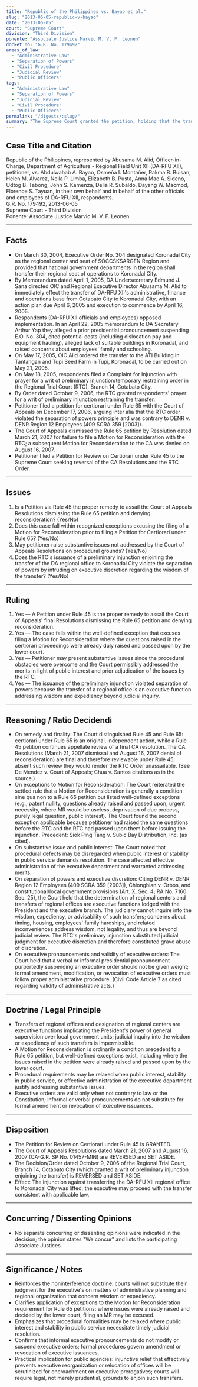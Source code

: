```yaml
---
title: "Republic of the Philippines vs. Bayao et al."
slug: "2013-06-05-republic-v-bayao"
date: "2013-06-05"
court: "Supreme Court"
division: "Third Division"
ponente: "Associate Justice Marvic M. V. F. Leonen"
docket_no: "G.R. No. 179492"
areas_of_law:
  - "Administrative Law"
  - "Separation of Powers"
  - "Civil Procedure"
  - "Judicial Review"
  - "Public Officers"
tags:
  - "Administrative Law"
  - "Separation of Powers"
  - "Judicial Review"
  - "Civil Procedure"
  - "Public Officers"
permalink: "/digests/:slug/"
summary: "The Supreme Court granted the petition, holding that the transfer of a regional office is an executive function beyond judicial inquiry and that the Court of Appeals' dismissal for failure to file a motion for reconsideration was properly reviewed under Rule 45 given recognized exceptions."
---
```


## Case Title and Citation
Republic of the Philippines, represented by Abusama M. Alid, Officer-in-Charge, Department of Agriculture - Regional Field Unit XII (DA-RFU XII), petitioner, vs. Abdulwahab A. Bayao, Osmeña I. Montañer, Rakma B. Buisan, Helen M. Alvarez, Neila P. Limba, Elizabeth B. Pusta, Anna Mae A. Sideno, Udtog B. Tabong, John S. Kamenza, Delia R. Subaldo, Dayang W. Macmod, Florence S. Tayuan, in their own behalf and in behalf of the other officials and employees of DA-RFU XII, respondents.  
G.R. No. 179492, 2013-06-05  
Supreme Court - Third Division  
Ponente: Associate Justice Marvic M. V. F. Leonen

---

## Facts
- On March 30, 2004, Executive Order No. 304 designated Koronadal City as the regional center and seat of SOCCSKSARGEN Region and provided that national government departments in the region shall transfer their regional seat of operations to Koronadal City.
- By Memorandum dated April 1, 2005, DA Undersecretary Edmund J. Sana directed OIC and Regional Executive Director Abusama M. Alid to immediately effect the transfer of DA-RFU XII's administrative, finance and operations base from Cotabato City to Koronadal City, with an action plan due April 6, 2005 and execution to commence by April 16, 2005.
- Respondents (DA-RFU XII officials and employees) opposed implementation. In an April 22, 2005 memorandum to DA Secretary Arthur Yap they alleged a prior presidential pronouncement suspending E.O. No. 304, cited potential costs (including dislocation pay and equipment hauling), alleged lack of suitable buildings in Koronadal, and raised concerns about employees' family and schooling.
- On May 17, 2005, OIC Alid ordered the transfer to the ATI Building in Tantangan and Tupi Seed Farm in Tupi, Koronadal, to be carried out on May 21, 2005.
- On May 18, 2005, respondents filed a Complaint for Injunction with prayer for a writ of preliminary injunction/temporary restraining order in the Regional Trial Court (RTC), Branch 14, Cotabato City.
- By Order dated October 9, 2006, the RTC granted respondents' prayer for a writ of preliminary injunction restraining the transfer.
- Petitioner filed a petition for certiorari under Rule 65 with the Court of Appeals on December 17, 2006, arguing inter alia that the RTC order violated the separation of powers principle and was contrary to DENR v. DENR Region 12 Employees (409 SCRA 359 [2003]).
- The Court of Appeals dismissed the Rule 65 petition by Resolution dated March 21, 2007 for failure to file a Motion for Reconsideration with the RTC; a subsequent Motion for Reconsideration to the CA was denied on August 16, 2007.
- Petitioner filed a Petition for Review on Certiorari under Rule 45 to the Supreme Court seeking reversal of the CA Resolutions and the RTC Order.

---

## Issues
1. Is a Petition via Rule 45 the proper remedy to assail the Court of Appeals Resolutions dismissing the Rule 65 petition and denying reconsideration? (Yes/No)  
2. Does this case fall within recognized exceptions excusing the filing of a Motion for Reconsideration prior to filing a Petition for Certiorari under Rule 65? (Yes/No)  
3. May petitioner raise substantive issues not addressed by the Court of Appeals Resolutions on procedural grounds? (Yes/No)  
4. Does the RTC's issuance of a preliminary injunction enjoining the transfer of the DA regional office to Koronadal City violate the separation of powers by intruding on executive discretion regarding the wisdom of the transfer? (Yes/No)

---

## Ruling
1. Yes — A Petition under Rule 45 is the proper remedy to assail the Court of Appeals' final Resolutions dismissing the Rule 65 petition and denying reconsideration.  
2. Yes — The case falls within the well-defined exception that excuses filing a Motion for Reconsideration where the questions raised in the certiorari proceedings were already duly raised and passed upon by the lower court.  
3. Yes — Petitioner may present substantive issues since the procedural obstacles were overcome and the Court permissibly addressed the merits in light of public interest and prior adjudication of the issues by the RTC.  
4. Yes — The issuance of the preliminary injunction violated separation of powers because the transfer of a regional office is an executive function addressing wisdom and expediency beyond judicial inquiry.

---

## Reasoning / Ratio Decidendi
- On remedy and finality: The Court distinguished Rule 45 and Rule 65: certiorari under Rule 65 is an original, independent action, while a Rule 45 petition continues appellate review of a final CA resolution. The CA Resolutions (March 21, 2007 dismissal and August 16, 2007 denial of reconsideration) are final and therefore reviewable under Rule 45; absent such review they would render the RTC Order unassailable. (See De Mendez v. Court of Appeals; Chua v. Santos citations as in the source.)
- On exceptions to Motion for Reconsideration: The Court reiterated the settled rule that a Motion for Reconsideration is generally a condition sine qua non to a Rule 65 petition but listed well-defined exceptions (e.g., patent nullity, questions already raised and passed upon, urgent necessity, where MR would be useless, deprivation of due process, purely legal question, public interest). The Court found the second exception applicable because petitioner had raised the same questions before the RTC and the RTC had passed upon them before issuing the injunction. Precedent: Siok Ping Tang v. Subic Bay Distribution, Inc. (as cited).
- On substantive issue and public interest: The Court noted that procedural defects may be disregarded when public interest or stability in public service demands resolution. The case affected effective administration of the executive department and warranted addressing merits.
- On separation of powers and executive discretion: Citing DENR v. DENR Region 12 Employees (409 SCRA 359 [2003]), Chiongbian v. Orbos, and constitutional/local government provisions (Art. X, Sec. 4; RA No. 7160 Sec. 25), the Court held that the determination of regional centers and transfers of regional offices are executive functions lodged with the President and the executive branch. The judiciary cannot inquire into the wisdom, expediency, or advisability of such transfers; concerns about timing, housing, employees' family hardships, and related inconveniences address wisdom, not legality, and thus are beyond judicial review. The RTC's preliminary injunction substituted judicial judgment for executive discretion and therefore constituted grave abuse of discretion.
- On executive pronouncements and validity of executive orders: The Court held that a verbal or informal presidential pronouncement purportedly suspending an executive order should not be given weight; formal amendment, modification, or revocation of executive orders must follow proper administrative procedure. (Civil Code Article 7 as cited regarding validity of administrative acts.)

---

## Doctrine / Legal Principle
- Transfers of regional offices and designation of regional centers are executive functions implicating the President's power of general supervision over local government units; judicial inquiry into the wisdom or expediency of such transfers is impermissible.  
- A Motion for Reconsideration is ordinarily a condition precedent to a Rule 65 petition, but well-defined exceptions exist, including where the issues raised in the petition were already raised and passed upon by the lower court.  
- Procedural requirements may be relaxed when public interest, stability in public service, or effective administration of the executive department justify addressing substantive issues.  
- Executive orders are valid only when not contrary to law or the Constitution; informal or verbal pronouncements do not substitute for formal amendment or revocation of executive issuances.

---

## Disposition
- The Petition for Review on Certiorari under Rule 45 is GRANTED.  
- The Court of Appeals Resolutions dated March 21, 2007 and August 16, 2007 (CA-G.R. SP No. 01457-MIN) are REVERSED and SET ASIDE.  
- The Decision/Order dated October 9, 2006 of the Regional Trial Court, Branch 14, Cotabato City (which granted a writ of preliminary injunction enjoining the transfer) is REVERSED and SET ASIDE.  
- Effect: The injunction against transferring the DA-RFU XII regional office to Koronadal City was lifted; the executive may proceed with the transfer consistent with applicable law.

---

## Concurring / Dissenting Opinions
- No separate concurring or dissenting opinions were indicated in the decision; the opinion states "We concur" and lists the participating Associate Justices.

---

## Significance / Notes
- Reinforces the noninterference doctrine: courts will not substitute their judgment for the executive's on matters of administrative planning and regional organization that concern wisdom or expediency.  
- Clarifies application of exceptions to the Motion for Reconsideration requirement for Rule 65 petitions: where issues were already raised and decided by the lower court, filing an MR may be excused.  
- Emphasizes that procedural formalities may be relaxed where public interest and stability in public service necessitate timely judicial resolution.  
- Confirms that informal executive pronouncements do not modify or suspend executive orders; formal procedures govern amendment or revocation of executive issuances.  
- Practical implication for public agencies: injunctive relief that effectively prevents executive reorganization or relocation of offices will be scrutinized for encroachment on executive prerogatives; courts will require legal, not merely prudential, grounds to enjoin such transfers.